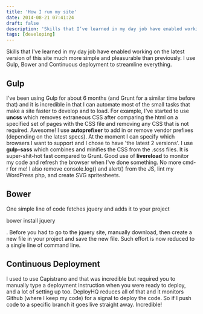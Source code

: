 ```yaml
---
title: 'How I run my site'
date: 2014-08-21 07:41:24
draft: false
description: 'Skills that I’ve learned in my day job have enabled working on the latest version of this site much more simple and pleasurable than previously. I use Gulp, Bower and Continuous deployment to streamline everything.'
tags: [developing]
---
```


Skills that I've learned in my day job have enabled working on the latest version of this site much more simple and pleasurable than previously. I use Gulp, Bower and Continuous deployment to streamline everything.

Gulp
----

I've been using Gulp for about 6 months (and Grunt for a similar time before that) and it is incredible in that I can automate most of the small tasks that make a site faster to develop and to load. For example, I've started to use **uncss** which removes extraneous CSS after comparing the html on a specified set of pages with the CSS file and removing any CSS that is not required. Awesome! I use **autoprefixer** to add in or remove vendor prefixes (depending on the latest specs). At the moment I can specify which browsers I want to support and I chose to have 'the latest 2 versions'. I use **gulp-sass** which combines and minifies the CSS from the .scss files. It is super-shit-hot fast compared to Grunt. Good use of **livereload** to monitor my code and refresh the browser when I've done something. No more cmd-r for me! I also remove console.log() and alert() from the JS, lint my WordPress php, and create SVG spritesheets.

Bower
-----

One simple line of code fetches jquery and adds it to your project

bower install jquery

. Before you had to go to the jquery site, manually download, then create a new file in your project and save the new file. Such effort is now reduced to a single line of command line.

Continuous Deployment
---------------------

I used to use Capistrano and that was incredible but required you to manually type a deployment instruction when you were ready to deploy, and a lot of setting up too. DeployHQ reduces all of that and it monitors Github (where I keep my code) for a signal to deploy the code. So if I push code to a specific branch it goes live straight away. Incredible!